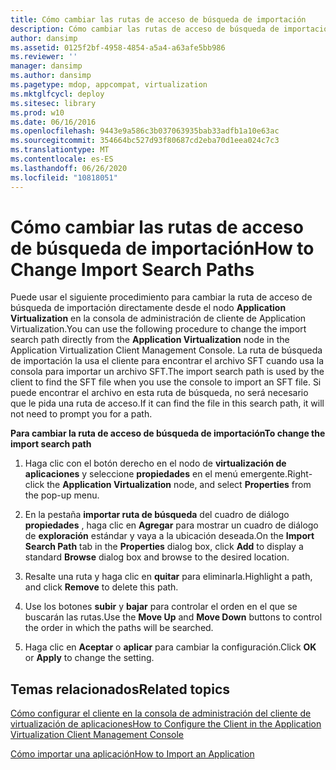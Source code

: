 ```yaml
---
title: Cómo cambiar las rutas de acceso de búsqueda de importación
description: Cómo cambiar las rutas de acceso de búsqueda de importación
author: dansimp
ms.assetid: 0125f2bf-4958-4854-a5a4-a63afe5bb986
ms.reviewer: ''
manager: dansimp
ms.author: dansimp
ms.pagetype: mdop, appcompat, virtualization
ms.mktglfcycl: deploy
ms.sitesec: library
ms.prod: w10
ms.date: 06/16/2016
ms.openlocfilehash: 9443e9a586c3b037063935bab33adfb1a10e63ac
ms.sourcegitcommit: 354664bc527d93f80687cd2eba70d1eea024c7c3
ms.translationtype: MT
ms.contentlocale: es-ES
ms.lasthandoff: 06/26/2020
ms.locfileid: "10818051"
---
```

# <span data-ttu-id="10016-103">Cómo cambiar las rutas de acceso de búsqueda de importación</span><span class="sxs-lookup"><span data-stu-id="10016-103">How to Change Import Search Paths</span></span>


<span data-ttu-id="10016-104">Puede usar el siguiente procedimiento para cambiar la ruta de acceso de búsqueda de importación directamente desde el nodo **Application Virtualization** en la consola de administración de cliente de Application Virtualization.</span><span class="sxs-lookup"><span data-stu-id="10016-104">You can use the following procedure to change the import search path directly from the **Application Virtualization** node in the Application Virtualization Client Management Console.</span></span> <span data-ttu-id="10016-105">La ruta de búsqueda de importación la usa el cliente para encontrar el archivo SFT cuando usa la consola para importar un archivo SFT.</span><span class="sxs-lookup"><span data-stu-id="10016-105">The import search path is used by the client to find the SFT file when you use the console to import an SFT file.</span></span> <span data-ttu-id="10016-106">Si puede encontrar el archivo en esta ruta de búsqueda, no será necesario que le pida una ruta de acceso.</span><span class="sxs-lookup"><span data-stu-id="10016-106">If it can find the file in this search path, it will not need to prompt you for a path.</span></span>

**<span data-ttu-id="10016-107">Para cambiar la ruta de acceso de búsqueda de importación</span><span class="sxs-lookup"><span data-stu-id="10016-107">To change the import search path</span></span>**

1.  <span data-ttu-id="10016-108">Haga clic con el botón derecho en el nodo de **virtualización de aplicaciones** y seleccione **propiedades** en el menú emergente.</span><span class="sxs-lookup"><span data-stu-id="10016-108">Right-click the **Application Virtualization** node, and select **Properties** from the pop-up menu.</span></span>

2.  <span data-ttu-id="10016-109">En la pestaña **importar ruta de búsqueda** del cuadro de diálogo **propiedades** , haga clic en **Agregar** para mostrar un cuadro de diálogo de **exploración** estándar y vaya a la ubicación deseada.</span><span class="sxs-lookup"><span data-stu-id="10016-109">On the **Import Search Path** tab in the **Properties** dialog box, click **Add** to display a standard **Browse** dialog box and browse to the desired location.</span></span>

3.  <span data-ttu-id="10016-110">Resalte una ruta y haga clic en **quitar** para eliminarla.</span><span class="sxs-lookup"><span data-stu-id="10016-110">Highlight a path, and click **Remove** to delete this path.</span></span>

4.  <span data-ttu-id="10016-111">Use los botones **subir** y **bajar** para controlar el orden en el que se buscarán las rutas.</span><span class="sxs-lookup"><span data-stu-id="10016-111">Use the **Move Up** and **Move Down** buttons to control the order in which the paths will be searched.</span></span>

5.  <span data-ttu-id="10016-112">Haga clic en **Aceptar** o **aplicar** para cambiar la configuración.</span><span class="sxs-lookup"><span data-stu-id="10016-112">Click **OK** or **Apply** to change the setting.</span></span>

## <span data-ttu-id="10016-113">Temas relacionados</span><span class="sxs-lookup"><span data-stu-id="10016-113">Related topics</span></span>


[<span data-ttu-id="10016-114">Cómo configurar el cliente en la consola de administración del cliente de virtualización de aplicaciones</span><span class="sxs-lookup"><span data-stu-id="10016-114">How to Configure the Client in the Application Virtualization Client Management Console</span></span>](how-to-configure-the-client-in-the-application-virtualization-client-management-console.md)

[<span data-ttu-id="10016-115">Cómo importar una aplicación</span><span class="sxs-lookup"><span data-stu-id="10016-115">How to Import an Application</span></span>](how-to-import-an-application.md)

 

 





